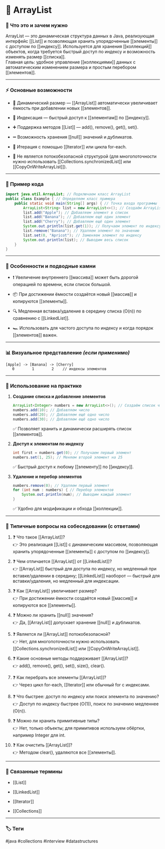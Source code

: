 # 📄 **ArrayList**

### 📝 **Что это и зачем нужно**

ArrayList — это динамическая структура данных в Java, реализующая интерфейс [[List]] и позволяющая хранить упорядоченные [[элементы]] с доступом по [[индексу]]. Используется для хранения [[коллекций]] объектов, когда требуется быстрый доступ по индексу и возможность изменять размер [[списка]].  
Главная цель: удобное управление [[коллекциями]] данных с автоматическим изменением размера и простым перебором [[элементов]].

---

### ⚡ **Основные возможности**

- 📍 Динамический размер — [[ArrayList]] автоматически увеличивает ёмкость при добавлении новых [[элементов]].
    
- 🔑 Индексация — быстрый доступ к [[элементам]] по [[индексу]].
    
- ➕ Поддержка методов [[List]] — add(), remove(), get(), set().
    
- ➖ Возможность хранения [[null]] значений и дубликатов.
    
- 🔄 Итерация с помощью [[Iterator]] или цикла for-each.
    
- 🚫 Не является потокобезопасной структурой (для многопоточности нужно использовать [[Collections.synchronizedList]] или [[CopyOnWriteArrayList]]).
    

---

### 📌 **Пример кода**

```java
import java.util.ArrayList; // Подключаем класс ArrayList
public class Example { // Определяем класс примера
    public static void main(String[] args) { // Точка входа программы
        ArrayList<String> list = new ArrayList<>(); // Создаём ArrayList для строк
        list.add("Apple"); // Добавляем элемент в список
        list.add("Banana"); // Добавляем ещё один элемент
        list.add("Cherry"); // Добавляем ещё один элемент
        System.out.println(list.get(1)); // Получаем элемент по индексу 1
        list.remove("Banana"); // Удаляем элемент по значению
        list.set(0, "Apricot"); // Заменяем элемент по индексу
        System.out.println(list); // Выводим весь список
    }
}
```

---

### 🧠 **Особенности и подводные камни**

- ❗ Увеличение внутреннего [[массива]] может быть дорогой операцией по времени, если список большой.
    
- 📦 При достижении ёмкости создаётся новый [[массив]] и копируются [[элементы]].
    
- 🔍 Медленная вставка/удаление в середину списка (O(n)) по сравнению с [[LinkedList]].
    
- 🏎 Использовать для частого доступа по индексу и когда порядок [[элементов]] важен.
    

---

### 📊 **Визуальное представление** _(если применимо)_

```
[Apple] -> [Banana] -> [Cherry]
   0        1        2    // индексы элементов
```

---

### 💼 **Использование на практике**

1. **Создание списка и добавление элементов**
    
    ```java
    ArrayList<Integer> numbers = new ArrayList<>(); // Создаём список чисел
    numbers.add(10); // Добавляем число
    numbers.add(20); // Добавляем ещё одно число
    numbers.add(30); // Добавляем ещё одно число
    ```
    
    ✅ Позволяет хранить и динамически расширять список [[элементов]].
    
2. **Доступ к элементам по индексу**
    
    ```java
    int first = numbers.get(0); // Получаем первый элемент
    numbers.set(1, 25); // Меняем второй элемент на 25
    ```
    
    ✅ Быстрый доступ к любому [[элементу]] по [[индексу]].
    
3. **Удаление и перебор элементов**
    
    ```java
    numbers.remove(0); // Удаляем первый элемент
    for (int num : numbers) { // Перебор элементов
        System.out.println(num); // Выводим каждый элемент
    }
    ```
    
    ✅ Удобно для модификации и обхода [[коллекции]].
    

---

### 🎯 **Типичные вопросы на собеседовании (с ответами)**

1. ❓ Что такое [[ArrayList]]?  
    👉 Это реализация [[List]] с динамическим массивом, позволяющая хранить упорядоченные [[элементы]] с доступом по [[индексу]].
    
2. ❓ Чем отличается [[ArrayList]] от [[LinkedList]]?  
    👉 [[ArrayList]] быстрый для доступа по индексу, но медленный при вставке/удалении в середину; [[LinkedList]] наоборот — быстрый для вставки/удаления, но медленный для индексации.
    
3. ❓ Как [[ArrayList]] увеличивает размер?  
    👉 При достижении ёмкости создаётся новый [[массив]] и копируются все [[элементы]].
    
4. ❓ Можно ли хранить [[null]] значения?  
    👉 Да, [[ArrayList]] допускает хранение [[null]] и дубликатов.
    
5. ❓ Является ли [[ArrayList]] потокобезопасной?  
    👉 Нет, для многопоточности нужно использовать [[Collections.synchronizedList]] или [[CopyOnWriteArrayList]].
    
6. ❓ Какие основные методы поддерживает [[ArrayList]]?  
    👉 add(), remove(), get(), set(), size(), clear().
    
7. ❓ Как перебрать все элементы [[ArrayList]]?  
    👉 Через цикл for-each, [[Iterator]] или обычный for с индексами.
    
8. ❓ Что быстрее: доступ по индексу или поиск элемента по значению?  
    👉 Доступ по индексу быстрее (O(1)), поиск по значению медленнее (O(n)).
    
9. ❓ Можно ли хранить примитивные типы?  
    👉 Нет, только объекты; для примитивов используем обёртки, например Integer для int.
    
10. ❓ Как очистить [[ArrayList]]?  
    👉 Методом clear(), удаляются все [[элементы]].
    

---

### 🔗 **Связанные термины**

- [[List]]
    
- [[LinkedList]]
    
- [[Iterator]]
    
- [[Collections]]
    

---

### 🏷 **Теги**

#java #collections #interview #datastructures